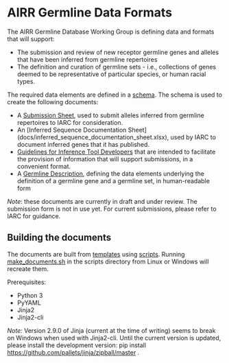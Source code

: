 # AIRR Germline Data Formats

The AIRR Germline Database Working Group is defining data and formats that will support:

- The submission and review of new receptor germline genes and alleles that have been inferred from germline repertoires
- The definition and curation of germline sets - i.e., collections of genes deemed to be representative of particular species, or human racial types.

The required data elements are defined in a [schema](schema/receptor_germline_schema.yaml). The schema is used to create the following documents:

- A [Submission Sheet](docs/iarc_submission_sheet.xlsx), used to submit alleles inferred from germline repertoires to IARC for consideration.
- An [Inferred Sequence Documentation Sheet] (docs/inferred_sequence_documentation_sheet.xlsx), used by IARC to document inferred genes that it has published.
- [Guidelines for Inference Tool Developers](docs/inference_tool_data.md) that are intended to facilitate the provision of information that will support submissions, in a convenient format.
- A [Germline Description](docs/receptor_germline_gene_data_definitions.md), defining the data elements underlying the definition of a germline gene and a germline set, in human-readable form

*Note*: these documents are currently in draft and under review. The submission form is not in use yet. For current submissions, please refer to IARC for guidance.

## Building the documents

The documents are built from [templates](templates/) using [scripts](scripts/). Running [make_documents.sh](scripts/make_documents.sh) in the scripts directory from Linux or Windows will recreate them.

Prerequisites:
- Python 3
- PyYAML
- Jinja2
- Jinja2-cli

*Note:* Version 2.9.0 of Jinja (current at the time of writing) seems to break on Windows when used with Jinja2-cli. Until the current version is updated, please install the development version: pip install https://github.com/pallets/jinja/zipball/master .   
